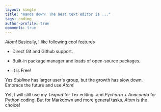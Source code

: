 ```yaml
---
layout: single
title: "Hands down! The best text editor is ..."
tags: coding
author-profile: true
comments: true
---
```


*Atom*! Basically, I like following cool features

* Direct Git and Github support.

* Built-in package manager and loads of open-source packages.

* It is Free!

Yes *Sublime* has larger user's group, but the growth has slow down. Embrace the future and use *Atom*!

Yet, I will still use my *Texpad* for Tex editing, and *Pycharm* + *Anaconda* for Python coding. But for Markdown and more general tasks, *Atom* is the choice!
